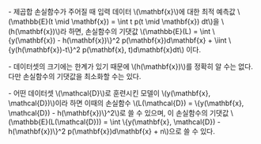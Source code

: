 \- 제곱합 손실함수가 주어질 때 입력 데이터 \\(\mathbf{x}\\)에 대한 최적 예측값 \\(\mathbb{E}(t \mid \mathbf{x}) = \int t p(t \mid \mathbf{x}) dt\\)을 \\(h(\mathbf{x})\\)라 하면, 손실함수의 기댓값 \\(\mathbb{E}(L) = \int \\{y(\mathbf{x}) - h(\mathbf{x})\\}^2 p(\mathbf{x})d\mathbf{x} + \iint \\{y(h(\mathbf{x})-t\\}^2 p(\mathbf{x}, t)d\mathbf{x}dt\\) 이다.

\- 데이터셋의 크기에는 한계가 있기 때문에 \\(h(\mathbf{x})\\)를 정확히 알 수는 없다. 다만 손실함수의 기댓값을 최소화할 수는 있다. 

\- 어떤 데이터셋 \\(\mathcal{D}\\)로 훈련시킨 모델이 \\(y(\mathbf{x}, \mathcal{D})\\)이라 하면 이때의 손실함수 \\(L(\mathcal{D}) = \\{y(\mathbf{x}, \mathcal{D}) - h(\mathbf{x})\\}^2\\)로 쓸 수 있으며, 이 손실함수의 기댓값 \\(\mathbb{E}(L(\mathcal{D})) = \int \\{y(\mathbf{x}, \mathcal{D}) - h(\mathbf{x})\\}^2 p(\mathbf{x})d\mathbf{x} + n\\)으로 쓸 수 있다.